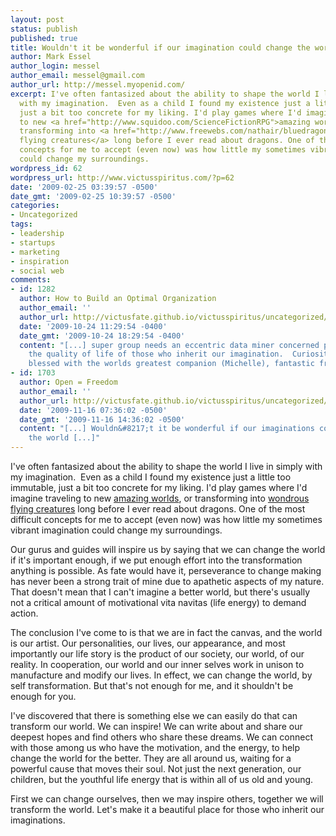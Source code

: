 ```yaml
---
layout: post
status: publish
published: true
title: Wouldn't it be wonderful if our imagination could change the world?
author: Mark Essel
author_login: messel
author_email: messel@gmail.com
author_url: http://messel.myopenid.com/
excerpt: I've often fantasized about the ability to shape the world I live in simply
  with my imagination.  Even as a child I found my existence just a little too immutable,
  just a bit too concrete for my liking. I'd play games where I'd imagine traveling
  to new <a href="http://www.squidoo.com/ScienceFictionRPG">amazing worlds</a>, or
  transforming into <a href="http://www.freewebs.com/nathair/bluedragons.htm">wondrous
  flying creatures</a> long before I ever read about dragons. One of the most difficult
  concepts for me to accept (even now) was how little my sometimes vibrant imagination
  could change my surroundings.
wordpress_id: 62
wordpress_url: http://www.victusspiritus.com/?p=62
date: '2009-02-25 03:39:57 -0500'
date_gmt: '2009-02-25 10:39:57 -0500'
categories:
- Uncategorized
tags:
- leadership
- startups
- marketing
- inspiration
- social web
comments:
- id: 1282
  author: How to Build an Optimal Organization
  author_email: ''
  author_url: http://victusfate.github.io/victusspiritus/uncategorized/2009/05/17/how-to-build-an-optimal-organization/
  date: '2009-10-24 11:29:54 -0400'
  date_gmt: '2009-10-24 18:29:54 -0400'
  content: "[...] super group needs an eccentric data miner concerned primarily with
    the quality of life of those who inherit our imagination.  Curiosity fueled and
    blessed with the worlds greatest companion (Michelle), fantastic friends [...]"
- id: 1703
  author: Open = Freedom
  author_email: ''
  author_url: http://victusfate.github.io/victusspiritus/uncategorized/2009/11/16/open-freedom/
  date: '2009-11-16 07:36:02 -0500'
  date_gmt: '2009-11-16 14:36:02 -0500'
  content: "[...] Wouldn&#8217;t it be wonderful if our imaginations could change
    the world [...]"
---
```

<p>I've often fantasized about the ability to shape the world I live in simply with my imagination.  Even as a child I found my existence just a little too immutable, just a bit too concrete for my liking. I'd play games where I'd imagine traveling to new <a href="http://www.squidoo.com/ScienceFictionRPG">amazing worlds</a>, or transforming into <a href="http://www.freewebs.com/nathair/bluedragons.htm">wondrous flying creatures</a> long before I ever read about dragons. One of the most difficult concepts for me to accept (even now) was how little my sometimes vibrant imagination could change my surroundings.<a id="more"></a><a id="more-62"></a></p>
<p>Our gurus and guides will inspire us by saying that we can change the world if it's important enough, if we put enough effort into the transformation anything is possible.  As fate would have it, perseverance to change making has never been a strong trait of mine due to apathetic aspects of my nature.  That doesn't mean that I can't imagine a better world, but there's usually not a critical amount of motivational vita navitas (life energy) to demand action.</p>
<p>The conclusion I've come to is that we are in fact the canvas, and the world is our artist.  Our personalities, our lives, our appearance, and most importantly our life story is the product of our society, our world, of our reality.  In cooperation, our world and our inner selves work in unison to manufacture and modify our lives.  In effect, we can change the world, by self transformation.  But that's not enough for me, and it shouldn't be enough for you.</p>
<p>I've discovered that there is something else we can easily do that can transform our world.  We can inspire!  We can write about and share our deepest hopes and find others who share these dreams.  We can connect with those among us who have the motivation, and the energy, to help change the world for the better.  They are all around us, waiting for a powerful cause that moves their soul.  Not just the next generation, our children, but the youthful life energy that is within all of us old and young.</p>
<p>First we can change ourselves, then we may inspire others, together we will transform the world.  Let's make it a beautiful place for those who inherit our imaginations.</p>
